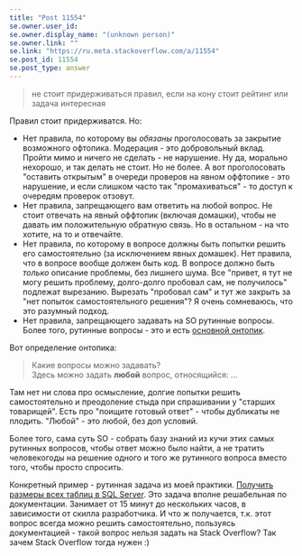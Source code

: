 ```yaml
---
title: "Post 11554"
se.owner.user_id: 
se.owner.display_name: "(unknown person)"
se.owner.link: ""
se.link: "https://ru.meta.stackoverflow.com/a/11554"
se.post_id: 11554
se.post_type: answer
---
```

<blockquote>
<p>не стоит придерживаться правил, если на кону стоит рейтинг или задача интересная</p>
</blockquote>
<p>Правил стоит придерживатся. Но:</p>
<ul>
<li>Нет правила, по которому вы <em>обязаны</em> проголосовать за закрытие возможного офтопика. Модерация - это добровольный вклад. Пройти мимо и ничего не сделать - не нарушение. Ну да, морально нехорошо, и так делать не стоит. Но не более. А вот проголосовать &quot;оставить открытым&quot; в очереди проверов на явном оффтопике - это нарушение, и если слишком часто так &quot;промахиваться&quot; - то доступ к очередям проверок отзовут.</li>
<li>Нет правила, запрещающего вам ответить на любой вопрос. Не стоит отвечать на явный оффтопик (включая домашки), чтобы не давать им положительную обратную связь. Но в остальном  - на что хотите, на то и отвечайте.</li>
<li>Нет правила, по которому в вопросе должны быть попытки решить его самостоятельно (за исключением явных домашек). Нет правила, что в вопросе вообще должен быть код. В вопросе должно быть <em>только</em> описание проблемы, без лишнего шума. Все &quot;привет, я тут не могу решить проблему, долго-долго пробовал сам, не получилось&quot; подлежат вырезанию. Вырезать &quot;пробовал сам&quot; и тут же закрыть за &quot;нет попыток самостоятельного решения&quot;? Я очень сомневаюсь, что это разумный подход.</li>
<li>Нет правила, запрещающего задавать на SO рутинные вопросы. Более того, рутинные вопросы - это и есть <a href="https://ru.stackoverflow.com/help/on-topic">основной онтопик</a>.</li>
</ul>
<p>Вот определение онтопика:</p>
<blockquote>
<p>Какие вопросы можно задавать?<br />
Здесь можно задать <strong>любой</strong> вопрос, относящийся: ...</p>
</blockquote>
<p>Там нет ни слова про осмысление, долгие попытки решить самостоятельно и преодоление стыда при спрашивании у &quot;старших товарищей&quot;. Есть про &quot;поищите готовый ответ&quot; - чтобы дубликаты не плодить. &quot;Любой&quot; - это любой, без доп условий.</p>
<p>Более того, сама суть SO - собрать базу знаний из кучи этих самых рутинных вопросов, чтобы  ответ можно было найти, а не тратить человекогоды на решение одного и того же рутинного вопроса вместо того, чтобы просто спросить.</p>
<p>Конкретный пример - рутинная задача из моей практики. <a href="https://stackoverflow.com/questions/7892334/">Получить размеры всех таблиц в SQL Server</a>. Это задача вполне решабельная по документации. Занимает от 15 минут до нескольких часов, в зависимости от скилла разработчика. И что ж получается, т.к. этот вопрос всегда можно решить самостоятельно, пользуясь документацией - такой вопрос нельзя задать на Stack Overflow? Так зачем Stack Overflow тогда нужен :)</p>
